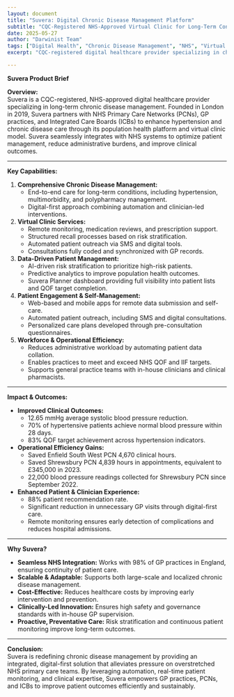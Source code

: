 ```yaml
---
layout: document
title: "Suvera: Digital Chronic Disease Management Platform"
subtitle: "CQC-Registered NHS-Approved Virtual Clinic for Long-Term Condition Care"
date: 2025-05-27
author: "Darwinist Team"
tags: ["Digital Health", "Chronic Disease Management", "NHS", "Virtual Care", "Population Health", "Hypertension Management"]
excerpt: "CQC-registered digital healthcare provider specializing in chronic disease management for NHS Primary Care Networks, offering AI-driven risk stratification, virtual clinic services, and automated patient monitoring that reduces clinical workload while achieving 12.65 mmHg average blood pressure reductions."

---
```



**Suvera Product Brief**

**Overview:**  
Suvera is a CQC-registered, NHS-approved digital healthcare provider specializing in long-term chronic disease management. Founded in London in 2019, Suvera partners with NHS Primary Care Networks (PCNs), GP practices, and Integrated Care Boards (ICBs) to enhance hypertension and chronic disease care through its population health platform and virtual clinic model. Suvera seamlessly integrates with NHS systems to optimize patient management, reduce administrative burdens, and improve clinical outcomes.

---

**Key Capabilities:**

1. **Comprehensive Chronic Disease Management:**  
   * End-to-end care for long-term conditions, including hypertension, multimorbidity, and polypharmacy management.  
   * Digital-first approach combining automation and clinician-led interventions.  
2. **Virtual Clinic Services:**  
   * Remote monitoring, medication reviews, and prescription support.  
   * Structured recall processes based on risk stratification.  
   * Automated patient outreach via SMS and digital tools.  
   * Consultations fully coded and synchronized with GP records.  
3. **Data-Driven Patient Management:**  
   * AI-driven risk stratification to prioritize high-risk patients.  
   * Predictive analytics to improve population health outcomes.  
   * Suvera Planner dashboard providing full visibility into patient lists and QOF target completion.  
4. **Patient Engagement & Self-Management:**  
   * Web-based and mobile apps for remote data submission and self-care.  
   * Automated patient outreach, including SMS and digital consultations.  
   * Personalized care plans developed through pre-consultation questionnaires.  
5. **Workforce & Operational Efficiency:**  
   * Reduces administrative workload by automating patient data collation.  
   * Enables practices to meet and exceed NHS QOF and IIF targets.  
   * Supports general practice teams with in-house clinicians and clinical pharmacists.

---

**Impact & Outcomes:**

* **Improved Clinical Outcomes:**  
  * 12.65 mmHg average systolic blood pressure reduction.  
  * 70% of hypertensive patients achieve normal blood pressure within 28 days.  
  * 83% QOF target achievement across hypertension indicators.  
* **Operational Efficiency Gains:**  
  * Saved Enfield South West PCN 4,670 clinical hours.  
  * Saved Shrewsbury PCN 4,839 hours in appointments, equivalent to £345,000 in 2023\.  
  * 22,000 blood pressure readings collected for Shrewsbury PCN since September 2022\.  
* **Enhanced Patient & Clinician Experience:**  
  * 88% patient recommendation rate.  
  * Significant reduction in unnecessary GP visits through digital-first care.  
  * Remote monitoring ensures early detection of complications and reduces hospital admissions.

---

**Why Suvera?**

* **Seamless NHS Integration:** Works with 98% of GP practices in England, ensuring continuity of patient care.  
* **Scalable & Adaptable:** Supports both large-scale and localized chronic disease management.  
* **Cost-Effective:** Reduces healthcare costs by improving early intervention and prevention.  
* **Clinically-Led Innovation:** Ensures high safety and governance standards with in-house GP supervision.  
* **Proactive, Preventative Care:** Risk stratification and continuous patient monitoring improve long-term outcomes.

---

**Conclusion:**  
Suvera is redefining chronic disease management by providing an integrated, digital-first solution that alleviates pressure on overstretched NHS primary care teams. By leveraging automation, real-time patient monitoring, and clinical expertise, Suvera empowers GP practices, PCNs, and ICBs to improve patient outcomes efficiently and sustainably.

